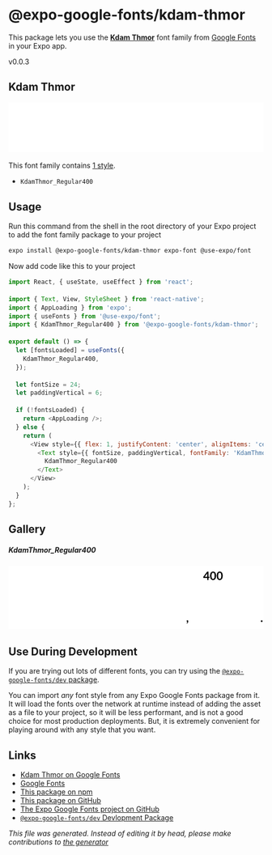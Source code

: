 # @expo-google-fonts/kdam-thmor

This package lets you use the [**Kdam Thmor**](https://fonts.google.com/specimen/Kdam+Thmor) font family from [Google Fonts](https://fonts.google.com/) in your Expo app.

v0.0.3

## Kdam Thmor

![Kdam Thmor](./font-family.png)

This font family contains [1 style](#gallery).

- `KdamThmor_Regular400`

## Usage

Run this command from the shell in the root directory of your Expo project to add the font family package to your project
```sh
expo install @expo-google-fonts/kdam-thmor expo-font @use-expo/font
```

Now add code like this to your project
```js
import React, { useState, useEffect } from 'react';

import { Text, View, StyleSheet } from 'react-native';
import { AppLoading } from 'expo';
import { useFonts } from '@use-expo/font';
import { KdamThmor_Regular400 } from '@expo-google-fonts/kdam-thmor';

export default () => {
  let [fontsLoaded] = useFonts({
    KdamThmor_Regular400,
  });

  let fontSize = 24;
  let paddingVertical = 6;

  if (!fontsLoaded) {
    return <AppLoading />;
  } else {
    return (
      <View style={{ flex: 1, justifyContent: 'center', alignItems: 'center' }}>
        <Text style={{ fontSize, paddingVertical, fontFamily: 'KdamThmor_Regular400' }}>
          KdamThmor_Regular400
        </Text>
      </View>
    );
  }
};

```

## Gallery

##### KdamThmor_Regular400
![KdamThmor_Regular400](./9fc30fa8d328331e5132a7c7bf04cc803ada727681101c00dce2c9e84732f191.ttf.png)


## Use During Development

If you are trying out lots of different fonts, you can try using the [`@expo-google-fonts/dev` package](https://www.npmjs.com/package/@expo-google-fonts/dev).

You can import *any* font style from any Expo Google Fonts package from it. It will load the fonts
over the network at runtime instead of adding the asset as a file to your project, so it will be 
less performant, and is not a good choice for most production deployments. But, it is extremely convenient
for playing around with any style that you want.

## Links

- [Kdam Thmor on Google Fonts](https://fonts.google.com/specimen/Kdam+Thmor)
- [Google Fonts](https://fonts.google.com/)
- [This package on npm](https://www.npmjs.com/package/@expo-google-fonts/kdam-thmor)
- [This package on GitHub](https://github.com/expo/google-fonts/tree/master/font-packages/kdam-thmor)
- [The Expo Google Fonts project on GitHub](https://github.com/expo/google-fonts)
- [`@expo-google-fonts/dev` Devlopment Package](https://github.com/expo/google-fonts/tree/master/font-packages/dev)


*This file was generated. Instead of editing it by head, please make contributions to [the generator](https://github.com/expo/google-fonts/tree/master/packages/generator)*
